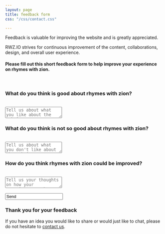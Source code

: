 ```yaml
---
layout: page
title: feedback form
css: "/css/contact.css"

---
```


Feedback is valuable for improving the website and is greatly appreciated.

RWZ.IO strives for continuous improvement of the content, collaborations, design, and overall user experience.

#### Please fill out this short feedback form to help improve your experience on rhymes with zion.

<form id="form" class="topBefore" action="https://formspree.io/feedback@rwz.io"
      method="POST">
	<br>	
<h3>What do you think is good about rhymes with zion? </h3> 	 
	<br>
	<textarea id="message" type="text" placeholder="Tell us about what you like about the website" name="Good"></textarea>
  <br>
<h3>What do you think is not so good about rhymes with zion? </h3>  
  <br>
  <textarea id="message" type="text" placeholder="Tell us about what you don't like about the website" name="Bad"></textarea>
  <br>
<h3>How do you think rhymes with zion could be improved?</h3>
  <br>
  <textarea id="message" type="text" placeholder="Tell us your thoughts on how your experience on the website could be better" name="Improve"></textarea>
  <br>
  <br>
  <input id="submit" type="submit your feedback" value="Send">
  
</form>



### Thank you for your feedback

If you have an idea you would like to share or would just like to chat, please do not hesitate to [contact us](http://www.rwz.io/contact/).
